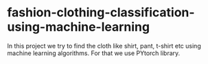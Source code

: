 # fashion-clothing-classification-using-machine-learning
In this project we try to find the cloth like shirt, pant, t-shirt etc using machine learning algorithms. For that we use PYtorch library.
